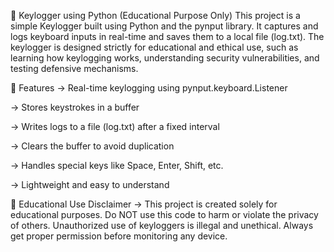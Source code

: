 🔐 Keylogger using Python (Educational Purpose Only)
This project is a simple Keylogger built using Python and the pynput library. It captures and logs keyboard inputs in real-time and saves them to a local file (log.txt). The keylogger is designed strictly for educational and ethical use, such as learning how keylogging works, understanding security vulnerabilities, and testing defensive mechanisms.

🧠 Features
-> Real-time keylogging using pynput.keyboard.Listener

-> Stores keystrokes in a buffer

-> Writes logs to a file (log.txt) after a fixed interval

-> Clears the buffer to avoid duplication

-> Handles special keys like Space, Enter, Shift, etc.

-> Lightweight and easy to understand

📌 Educational Use 
Disclaimer
-> This project is created solely for educational purposes. Do NOT use this code to harm or violate the privacy of others. Unauthorized use of keyloggers is illegal and unethical. Always get proper permission before monitoring any device.
